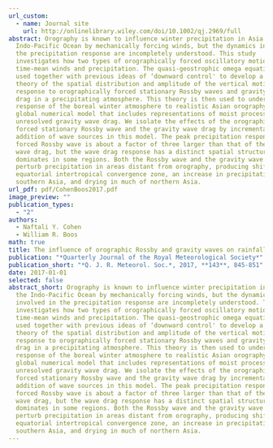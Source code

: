 ```yaml
---
url_custom:
  - name: Journal site
    url: http://onlinelibrary.wiley.com/doi/10.1002/qj.2969/full
abstract: Orography is known to influence winter precipitation in Asia and the
  Indo-Pacific Ocean by mechanically forcing winds, but the dynamics involved in
  the precipitation response are incompletely understood. This study
  investigates how two types of orographically forced oscillatory motions alter
  time-mean winds and precipitation. The quasi-geostrophic omega equation is
  used together with previous ideas of ‘downward control' to develop a simple
  theory of the spatial distribution and amplitude of the vertical motion
  response to orographically forced stationary Rossby waves and gravity wave
  drag in a precipitating atmosphere. This theory is then used to understand the
  response of the boreal winter atmosphere to realistic Asian orography in a
  global numerical model that includes representations of moist processes and
  unresolved gravity wave drag. We isolate the effects of the orographically
  forced stationary Rossby wave and the gravity wave drag by incremental
  addition of wave sources in this model. The peak precipitation response to the
  forced Rossby wave is about a factor of three larger than that of the gravity
  wave drag, but the wave drag response has a distinct spatial structure that
  dominates in some regions. Both the Rossby wave and the gravity wave drag
  perturb precipitation in areas distant from orography, producing shifts in the
  equatorial intertropical convergence zone, an increase in precipitation over
  southern Asia, and drying in much of northern Asia.
url_pdf: pdf/CohenBoos2017.pdf
image_preview: ""
publication_types:
  - "2"
authors:
  - Naftali Y. Cohen
  - William R. Boos
math: true
title: The influence of orographic Rossby and gravity waves on rainfall
publication: "*Quarterly Journal of the Royal Meteorological Society*"
publication_short: "*Q. J. R. Meteorol. Soc.*, 2017, **143**, 845-851"
date: 2017-01-01
selected: false
abstract_short: Orography is known to influence winter precipitation in Asia and
  the Indo-Pacific Ocean by mechanically forcing winds, but the dynamics
  involved in the precipitation response are incompletely understood. This study
  investigates how two types of orographically forced oscillatory motions alter
  time-mean winds and precipitation. The quasi-geostrophic omega equation is
  used together with previous ideas of ‘downward control' to develop a simple
  theory of the spatial distribution and amplitude of the vertical motion
  response to orographically forced stationary Rossby waves and gravity wave
  drag in a precipitating atmosphere. This theory is then used to understand the
  response of the boreal winter atmosphere to realistic Asian orography in a
  global numerical model that includes representations of moist processes and
  unresolved gravity wave drag. We isolate the effects of the orographically
  forced stationary Rossby wave and the gravity wave drag by incremental
  addition of wave sources in this model. The peak precipitation response to the
  forced Rossby wave is about a factor of three larger than that of the gravity
  wave drag, but the wave drag response has a distinct spatial structure that
  dominates in some regions. Both the Rossby wave and the gravity wave drag
  perturb precipitation in areas distant from orography, producing shifts in the
  equatorial intertropical convergence zone, an increase in precipitation over
  southern Asia, and drying in much of northern Asia.
---
```


